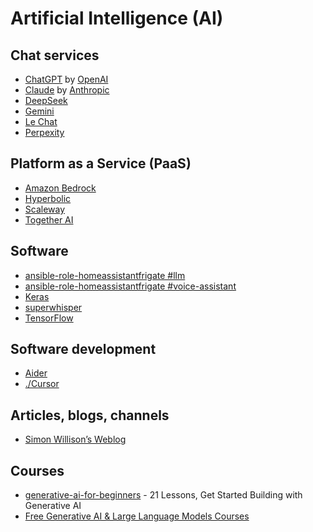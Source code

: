 # Artificial Intelligence (AI)

## Chat services

* [ChatGPT](https://chatgpt.com/) by [OpenAI](https://openai.com/)
* [Claude](https://claude.ai/new) by [Anthropic](https://www.anthropic.com/)
* [DeepSeek](https://chat.deepseek.com)
* [Gemini](https://gemini.google.com/)
* [Le Chat](https://chat.mistral.ai/chat)
* [Perpexity](https://www.perplexity.ai/)

## Platform as a Service (PaaS)

* [Amazon Bedrock](https://aws.amazon.com/bedrock/)
* [Hyperbolic](https://hyperbolic.xyz/)
* [Scaleway](https://www.scaleway.com/)
* [Together AI](https://www.together.ai/)

## Software

* [ansible-role-homeassistantfrigate #llm](https://github.com/andornaut/ansible-ctrl/tree/master/roles/homeassistant-frigate#llm)
* [ansible-role-homeassistantfrigate #voice-assistant](https://github.com/andornaut/ansible-ctrl/tree/master/roles/homeassistant-frigate#voice-assistant)
* [Keras](https://keras.io/)
* [superwhisper](https://superwhisper.com/)
* [TensorFlow](https://www.tensorflow.org/)

## Software development

* [Aider](https://aider.chat/)
* [./Cursor](./cursor.md)

## Articles, blogs, channels

* [Simon Willison’s Weblog](https://simonwillison.net/2025/Mar/11/using-llms-for-code/)

## Courses

* [generative-ai-for-beginners](https://github.com/microsoft/generative-ai-for-beginners) - 21 Lessons, Get Started Building with Generative AI
* [Free Generative AI & Large Language Models Courses](https://learn.activeloop.ai/)

